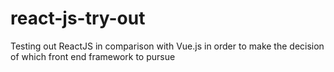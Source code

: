 # react-js-try-out
Testing out ReactJS in comparison with Vue.js in order to make the decision of which front end framework to pursue
